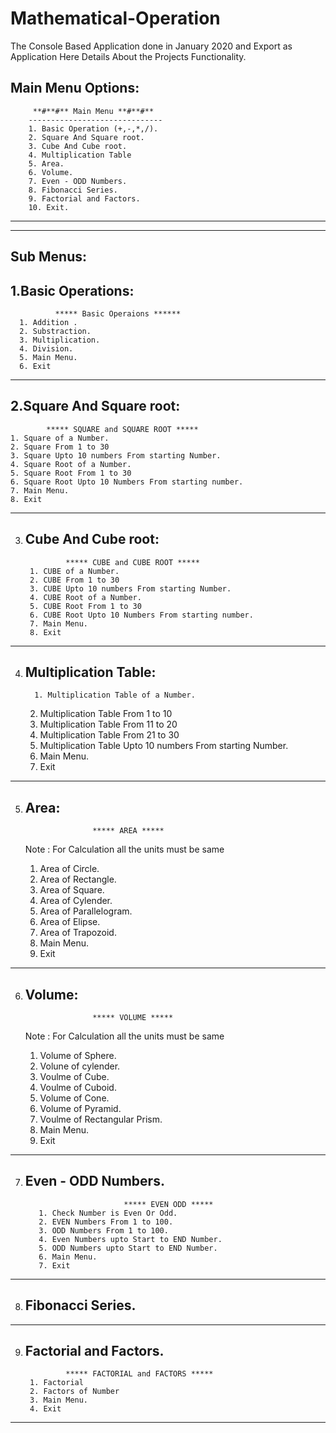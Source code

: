 # Mathematical-Operation
The Console Based Application done in January 2020 and Export as Application
Here Details About the Projects Functionality.
 
 Main Menu Options:
 -----------
         **#**#** Main Menu **#**#**
        ------------------------------
        1. Basic Operation (+,-,*,/).
        2. Square And Square root.
        3. Cube And Cube root.
        4. Multiplication Table
        5. Area.
        6. Volume.
        7. Even - ODD Numbers.
        8. Fibonacci Series.
        9. Factorial and Factors.
        10. Exit.
-----------------------------------
-----------------------------------
Sub Menus:
-----------
1.Basic Operations:  
  -----------------

              ***** Basic Operaions ******
      1. Addition .
      2. Substraction.
      3. Multiplication.
      4. Division.
      5. Main Menu.
      6. Exit
-----------------------------------
2.Square And Square root:
------------------------

            ***** SQUARE and SQUARE ROOT *****
    1. Square of a Number.
    2. Square From 1 to 30
    3. Square Upto 10 numbers From starting Number.
    4. Square Root of a Number.
    5. Square Root From 1 to 30
    6. Square Root Upto 10 Numbers From starting number.
    7. Main Menu.
    8. Exit
-----------------------------------
3. Cube And Cube root:
   -------------------
           
                ***** CUBE and CUBE ROOT *****
        1. CUBE of a Number.
        2. CUBE From 1 to 30
        3. CUBE Upto 10 numbers From starting Number.
        4. CUBE Root of a Number.
        5. CUBE Root From 1 to 30
        6. CUBE Root Upto 10 Numbers From starting number.
        7. Main Menu.
        8. Exit
-----------------------------------

4. Multiplication Table:
   ---------------------
         1. Multiplication Table of a Number.
      2. Multiplication Table From 1 to 10
      3. Multiplication Table From 11 to 20
      4. Multiplication Table From 21 to 30
      5. Multiplication Table Upto 10 numbers From starting Number.
      6. Main Menu.
      7. Exit
-----------------------------------
5. Area:
   -------
   
                      ***** AREA *****
      Note : For Calculation all the units must be same
      1. Area of Circle.
      2. Area of Rectangle.
      3. Area of Square.
      4. Area of Cylender.
      5. Area of Parallelogram.
      6. Area of Elipse.
      7. Area of Trapozoid.
      8. Main Menu.
      9. Exit
-----------------------------------
6. Volume:
   -------
         
                      ***** VOLUME *****
      Note : For Calculation all the units must be same
      1. Volume of Sphere.
      2. Volune of cylender.
      3. Voulme of Cube.
      4. Voulme of Cuboid.
      5. Volume of Cone.
      6. Volume of Pyramid.
      7. Voulme of Rectangular Prism.
      8. Main Menu.
      9. Exit
-----------------------------------
       
7. Even - ODD Numbers.
   -----------------
                             ***** EVEN ODD *****
          1. Check Number is Even Or Odd.
          2. EVEN Numbers From 1 to 100.
          3. ODD Numbers From 1 to 100.
          4. Even Numbers upto Start to END Number.
          5. ODD Numbers upto Start to END Number.
          6. Main Menu.
          7. Exit
-----------------------------------
8. Fibonacci Series.
   ----------------
------------------------------------------------
9. Factorial and Factors.
   ---------------------
   
                ***** FACTORIAL and FACTORS *****
        1. Factorial
        2. Factors of Number
        3. Main Menu.
        4. Exit
-----------------------------------   
